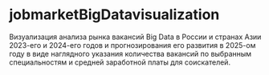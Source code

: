 # jobmarketBigDatavisualization
Визуализация анализа рынка вакансий Big Data в России и странах Азии 2023-его и 2024-его годов и прогнозирования его развития в 2025-ом году в виде наглядного указания количества вакансий по выбранным специальностям и средней заработной платы для соискателей.
